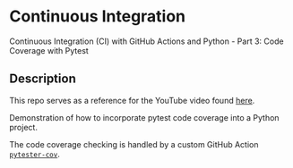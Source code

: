 # Continuous Integration 
Continuous Integration (CI) with GitHub Actions and Python - Part 3: Code Coverage with Pytest

## Description
This repo serves as a reference for the YouTube video found [here](https://www.youtube.com/watch?v=OOZtW3iF0is&list=PL0dOL8Z7pG3J6t1pqRQiNarBGY-ZnIJcq&index=3).

Demonstration of how to incorporate pytest code coverage into a Python project.


The code coverage checking is handled by a custom GitHub Action [`pytester-cov`](https://github.com/marketplace/actions/pytester-cov).
